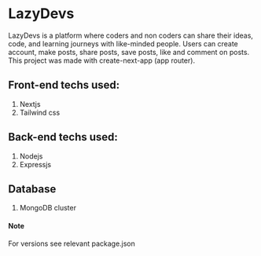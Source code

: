 # LazyDevs

LazyDevs is a platform where coders and non coders can share their ideas, code, and learning journeys with like-minded people. Users can create account, make posts, share posts, save posts,
like and comment on posts. This project was made with create-next-app (app router).

## Front-end techs used:
1. Nextjs
2. Tailwind css

## Back-end techs used:
1. Nodejs
2. Expressjs


## Database
1. MongoDB cluster

#### Note
For versions see relevant package.json